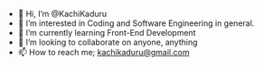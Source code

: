 - 👋 Hi, I’m @KachiKaduru
- 👀 I’m interested in Coding and Software Engineering in general.
- 🌱 I’m currently learning Front-End Development
- 💞️ I’m looking to collaborate on anyone, anything
- 📫 How to reach me; kachikaduru@gmail.com

<!---
KachiKaduru/KachiKaduru is a ✨ special ✨ repository because its `README.md` (this file) appears on your GitHub profile.
You can click the Preview link to take a look at your changes.
--->
